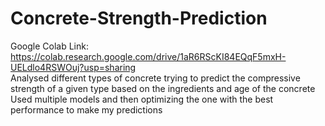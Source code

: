 # Concrete-Strength-Prediction
Google Colab Link: https://colab.research.google.com/drive/1aR6RScKI84EQqF5mxH-UELdlo4RSWOuj?usp=sharing  
Analysed different types of concrete trying to predict the compressive strength of a given type based on the ingredients and age of the concrete  
Used multiple models and then optimizing the one with the best performance to make my predictions
